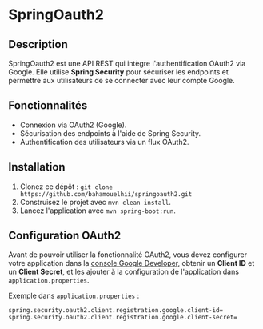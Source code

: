# SpringOauth2

## Description
SpringOauth2 est une API REST qui intègre l'authentification OAuth2 via Google. Elle utilise **Spring Security** pour sécuriser les endpoints et permettre aux utilisateurs de se connecter avec leur compte Google.

## Fonctionnalités
- Connexion via OAuth2 (Google).
- Sécurisation des endpoints à l'aide de Spring Security.
- Authentification des utilisateurs via un flux OAuth2.

## Installation
1. Clonez ce dépôt : `git clone https://github.com/bahamouelhii/springoauth2.git`
2. Construisez le projet avec `mvn clean install`.
3. Lancez l'application avec `mvn spring-boot:run`.

## Configuration OAuth2
Avant de pouvoir utiliser la fonctionnalité OAuth2, vous devez configurer votre application dans la [console Google Developer](https://console.developers.google.com/), obtenir un **Client ID** et un **Client Secret**, et les ajouter à la configuration de l'application dans `application.properties`.

Exemple dans `application.properties` :
```properties
spring.security.oauth2.client.registration.google.client-id=
spring.security.oauth2.client.registration.google.client-secret=
